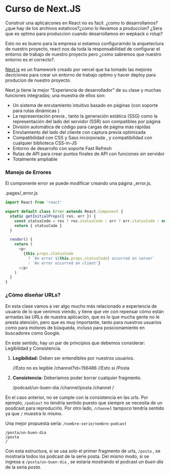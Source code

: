 # Curso de Next.JS

Construir una aplicaicones en React no es facil. ¿como lo desarrollamos? ¿que hay de los archivos estaticos?¿como lo llevamos a produccion? ¿Sera que es optimo para produccion cuando desarrollamos en wepkack o rolup?

Esto no es bueno para la empresa si estamos configurarndo la arquetectura de nuestro proyecto, react nos da toda la responsabilidad de configurar el entorno de trabajo de nuestro proyecto pero ¿como sabremos que nuestro entorno es el correcto?.

[Next.js](https://nextjs.org/ "Next.js") es un framework creado por vercel que ha tomado las mejores deciciones para crear un entorno de trabajo optimo y hacer deploy para producion de nuestro proyecto.

Next.js tiene la mejor "Experiencia de desarrollador" de su clase y muchas funciones integradas; una muestra de ellos son:

- Un sistema de enrutamiento intuitivo basado en páginas (con soporte para rutas dinámicas )
- La representación previa , tanto la generación estática (SSG) como la representación del lado del servidor (SSR) son compatibles por página
- División automática de código para cargas de página más rápidas
- Enrutamiento del lado del cliente con captura previa optimizada
- Compatibilidad con CSS y Sass incorporada , y compatibilidad con cualquier biblioteca CSS-in-JS
- Entorno de desarrollo con soporte Fast Refresh
- Rutas de API para crear puntos finales de API con funciones sin servidor
- Totalmente ampliable

### Manejo de Errores

El componente error se puede modificar creando una página _error.js.

.pages/_error.js
```JavaScript
import React from 'react'

export default class Error extends React.Component {
  static getInitialProps({ res, err }) {
    const statusCode = res ? res.statusCode : err ? err.statusCode : null;
    return { statusCode }
  }

  render() {
    return (
      <p>
        {this.props.statusCode
          ? `An error ${this.props.statusCode} occurred on server`
          : 'An error occurred on client'}
      </p>
    )
  }
}
```

### ¿Cómo diseñar URLs?

En esta clase vamos a ver algo mucho más relacionado a experiencia de usuario de lo que venimos viendo, y tiene que ver con repensar cómo están armadas las URLs de nuestra aplicación, que es lo que mucha gente no le presta atención, pero que es muy importante, tanto para nuestros usuarios como para motores de búsqueda, incluso para posicionamiento en buscadores como Google.

En este sentido, hay un par de principios que debemos considerar: Legibilidad y Consistencia.

1. **Legibilidad:** Deben ser entendibles por nuestros usuarios.

    //Esto no es legible
    /channel?id=156486
    //Esto si
    /Posta

2. **Consistencia:** Deberíamos poder borrar cualquier fragmento.

    /podcast/un-buen-dia
    /channel/posta
    /channel
    /

En el caso anterior, no se cumple con la consistencia en las urls. Por ejemplo, `/podcast` no tendría sentido puesto que siempre se necesita de un posdcast para reproducirlo. Por otro lado, `/channel` tampoco tendría sentido ya que `/` muestra lo mismo.

Una mejor propuesta sería:
`/nombre-serie/nombre-podcast`

    /posta/un-buen-dia
    /posta
    /

Con esta estructura, si se usa solo el primer fragmento de urls, `/posta` , se mostraría todos los podcast de la serie posta. Del mismo modo, si se ingresa a `/posta/un-buen-dia` , se estaría mostrando el podcast *un buen día* de la seria *posta.*